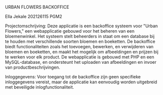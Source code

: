URBAN FLOWERS BACKOFFICE

Ella Jekale
202126115
PGM2

Projectomschrijving:
Deze applicatie is een backoffice systeem voor "Urban Flowers," een webapplicatie gebouwd voor het beheren van een bloemenwinkel. Het systeem stelt beheerders in staat om een database bij te houden met verschillende soorten bloemen en boeketten. De backoffice biedt functionaliteiten zoals het toevoegen, bewerken, en verwijderen van bloemen en boeketten, en maakt het mogelijk om afbeeldingen en prijzen bij te werken voor elk product. De webapplicatie is gebouwd met PHP en een MySQL-database, en ondersteunt het uploaden van afbeeldingen en invoer van productbeschrijvingen.

Inloggegevens:
Voor toegang tot de backoffice zijn geen specifieke inloggegevens vereist, maar de applicatie kan eenvoudig worden uitgebreid met beveiligde inlogfunctionaliteit.